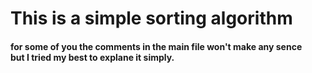 <h1>This is a simple sorting algorithm</h1>
<h4>for some of you the comments in the main file won't make any sence </br> but I tried my best to explane it simply.</h4>
